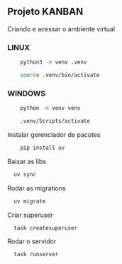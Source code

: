 ## Projeto KANBAN

Criando e acessar o ambiente virtual
### LINUX
````bash
    python3 -m venv .venv
````
````bash
    source .venv/bin/activate 
````

### WINDOWS
````bash
    python -m venv venv
````
````bash
    .venv/Scripts/activate 
````

Instalar gerenciador de pacotes
````bash
    pip install uv
````

Baixar as libs
````bash
  uv sync
````

Rodar as migrations
````bash
  uv migrate
````

Criar superuser
````bash
  task createsuperuser
````

Rodar o servidor
````bash
  task runserver
````

